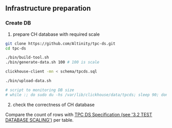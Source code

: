 ## Infrastructure preparation

### Create DB

1. prepare CH database with required scale

```bash
git clone https://github.com/Altinity/tpc-ds.git
cd tpc-ds

./bin/build-tool.sh
./bin/generate-data.sh 100 # 100 is scale

clickhouse-client -mn < schema/tpcds.sql

./bin/upload-data.sh

# script to monitoring DB size
# while :; do sudo du -hs /var/lib/clickhouse/data/tpcds; sleep 90; done
```

2. check the correctness of CH database

Compare the count of rows with [TPC DS Specification (see '3.2 TEST DATABASE SCALING')](https://github.com/Altinity/tpc-ds/blob/master/tpc-ds-tool/v2.11.0rc2/specification/specification.pdf) per table.